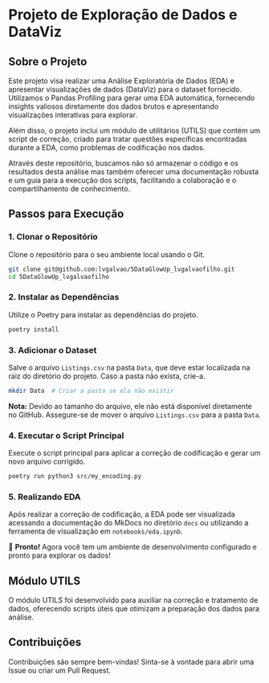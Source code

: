 # Projeto de Exploração de Dados e DataViz

## Sobre o Projeto

Este projeto visa realizar uma Análise Exploratória de Dados (EDA) e apresentar visualizações de dados (DataViz) para o dataset fornecido. Utilizamos o Pandas Profiling para gerar uma EDA automática, fornecendo insights valiosos diretamente dos dados brutos e apresentando visualizações interativas para explorar.

Além disso, o projeto inclui um módulo de utilitários (UTILS) que contém um script de correção, criado para tratar questões específicas encontradas durante a EDA, como problemas de codificação nos dados. 

Através deste repositório, buscamos não só armazenar o código e os resultados desta análise mas também oferecer uma documentação robusta e um guia para a execução dos scripts, facilitando a colaboração e o compartilhamento de conhecimento.

## Passos para Execução

### 1. Clonar o Repositório

Clone o repositório para o seu ambiente local usando o Git.

```sh
git clone git@github.com:lvgalvao/5DataGlowUp_lvgalvaofilho.git
cd 5DataGlowUp_lvgalvaofilho
```

### 2. Instalar as Dependências

Utilize o Poetry para instalar as dependências do projeto.

```sh
poetry install
```

### 3. Adicionar o Dataset

Salve o arquivo `Listings.csv` na pasta `Data`, que deve estar localizada na raiz do diretório do projeto. Caso a pasta não exista, crie-a.

```sh
mkdir Data  # Criar a pasta se ela não existir
```

**Nota:** Devido ao tamanho do arquivo, ele não está disponível diretamente no GitHub. Assegure-se de mover o arquivo `Listings.csv` para a pasta `Data`.

### 4. Executar o Script Principal

Execute o script principal para aplicar a correção de codificação e gerar um novo arquivo corrigido.

```sh
poetry run python3 src/my_encoding.py
```

### 5. Realizando EDA

Após realizar a correção de codificação, a EDA pode ser visualizada acessando a documentação do MkDocs no diretório `docs` ou utilizando a ferramenta de visualização em `notebooks/eda.ipynb`.

🎉 **Pronto!** Agora você tem um ambiente de desenvolvimento configurado e pronto para explorar os dados!

## Módulo UTILS

O módulo UTILS foi desenvolvido para auxiliar na correção e tratamento de dados, oferecendo scripts úteis que otimizam a preparação dos dados para análise.

## Contribuições

Contribuições são sempre bem-vindas! Sinta-se à vontade para abrir uma Issue ou criar um Pull Request.